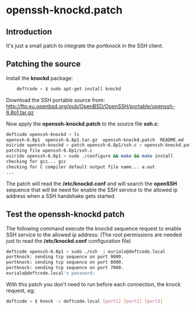 openssh-knockd.patch
====================

Introduction
------------

It's just a small patch to integrate the portknock in the SSH client.


Patching the source
-------------------

Install the **knockd** package:

```bash
	deftcode ~ $ sudo apt-get install knockd
```

Download the SSH portable source from: http://ftp.eu.openbsd.org/pub/OpenBSD/OpenSSH/portable/openssh-6.8p1.tar.gz

Now apply the **openssh-knockd.patch** to the source file **ssh.c**:

```bash
deftcode openssh-knockd > ls
openssh-6.8p1  openssh-6.8p1.tar.gz  openssh-knockd.patch  README.md
osiride openssh-knockd > patch openssh-6.8p1/ssh.c < openssh-knockd.patch 
patching file openssh-6.8p1/ssh.c
osiride openssh-6.8p1 > sudo ./configure && make && make install
checking for gcc... gcc
checking for C compiler default output file name... a.out
...
```

The patch will read the **/etc/knockd.conf** and will search the **openSSH** sequence that will be need for enable 
the SSH service to the allowed ip address when a  SSH handshake gets started.

Test the openssh-knockd patch
-----------------------------

The following command execute the knockd sequence request to enable SSH service to the allowed ip address:
(The root permissions are needed just to read the **/etc/knockd.conf** configuration file)

```bash
deftcode openssh-6.8p1 > sudo ./ssh -j eurialo@deftcode.local
portknock: sending tcp sequence on port 9000.
portknock: sending tcp sequence on port 8000.
portknock: sending tcp sequence on port 7000.
eurialo@deftcode.local's password: 
```

With this patch you don't need to run before each connection, the knock request, eg:

```bash
deftcode ~ $ knock -v deftcode.local [port1] [port2] [port3]
```